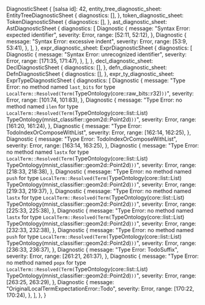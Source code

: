 DiagnosticSheet {
    [salsa id]: 42,
    entity_tree_diagnostic_sheet: EntityTreeDiagnosticSheet {
        diagnostics: [],
    },
    token_diagnostic_sheet: TokenDiagnosticSheet {
        diagnostics: [],
    },
    ast_diagnostic_sheet: AstDiagnosticSheet {
        diagnostics: [
            Diagnostic {
                message: "Syntax Error: expected identifier",
                severity: Error,
                range: [52:11, 52:12),
            },
            Diagnostic {
                message: "Syntax Error: excessive indent",
                severity: Error,
                range: [53:9, 53:41),
            },
        ],
    },
    expr_diagnostic_sheet: ExprDiagnosticSheet {
        diagnostics: [
            Diagnostic {
                message: "Syntax Error: unrecognized identifier",
                severity: Error,
                range: [171:35, 171:47),
            },
        ],
    },
    decl_diagnostic_sheet: DeclDiagnosticSheet {
        diagnostics: [],
    },
    defn_diagnostic_sheet: DefnDiagnosticSheet {
        diagnostics: [],
    },
    expr_ty_diagnostic_sheet: ExprTypeDiagnosticSheet {
        diagnostics: [
            Diagnostic {
                message: "Type Error: no method named `last_bits` for type `LocalTerm::Resolved(Term(`TypeOntology(core::raw_bits::r32)`))`",
                severity: Error,
                range: [101:74, 101:83),
            },
            Diagnostic {
                message: "Type Error: no method named `ilen` for type `LocalTerm::Resolved(Term(`TypeOntology(core::list::List) TypeOntology(mnist_classifier::geom2d::Point2d)`))`",
                severity: Error,
                range: [161:20, 161:24),
            },
            Diagnostic {
                message: "Type Error: TodoIndexOrComposeWithList",
                severity: Error,
                range: [162:14, 162:25),
            },
            Diagnostic {
                message: "Type Error: TodoIndexOrComposeWithList",
                severity: Error,
                range: [163:14, 163:25),
            },
            Diagnostic {
                message: "Type Error: no method named `lastx` for type `LocalTerm::Resolved(Term(`TypeOntology(core::list::List) TypeOntology(mnist_classifier::geom2d::Point2d)`))`",
                severity: Error,
                range: [218:33, 218:38),
            },
            Diagnostic {
                message: "Type Error: no method named `push` for type `LocalTerm::Resolved(Term(`TypeOntology(core::list::List) TypeOntology(mnist_classifier::geom2d::Point2d)`))`",
                severity: Error,
                range: [219:33, 219:37),
            },
            Diagnostic {
                message: "Type Error: no method named `lastx` for type `LocalTerm::Resolved(Term(`TypeOntology(core::list::List) TypeOntology(mnist_classifier::geom2d::Point2d)`))`",
                severity: Error,
                range: [225:33, 225:38),
            },
            Diagnostic {
                message: "Type Error: no method named `lastx` for type `LocalTerm::Resolved(Term(`TypeOntology(core::list::List) TypeOntology(mnist_classifier::geom2d::Point2d)`))`",
                severity: Error,
                range: [232:33, 232:38),
            },
            Diagnostic {
                message: "Type Error: no method named `push` for type `LocalTerm::Resolved(Term(`TypeOntology(core::list::List) TypeOntology(mnist_classifier::geom2d::Point2d)`))`",
                severity: Error,
                range: [236:33, 236:37),
            },
            Diagnostic {
                message: "Type Error: TodoSuffix",
                severity: Error,
                range: [261:21, 261:37),
            },
            Diagnostic {
                message: "Type Error: no method named `popx` for type `LocalTerm::Resolved(Term(`TypeOntology(core::list::List) TypeOntology(mnist_classifier::geom2d::Point2d)`))`",
                severity: Error,
                range: [263:25, 263:29),
            },
            Diagnostic {
                message: "OriginalLocalTermExpectationError::Todo",
                severity: Error,
                range: [170:22, 170:24),
            },
        ],
    },
}